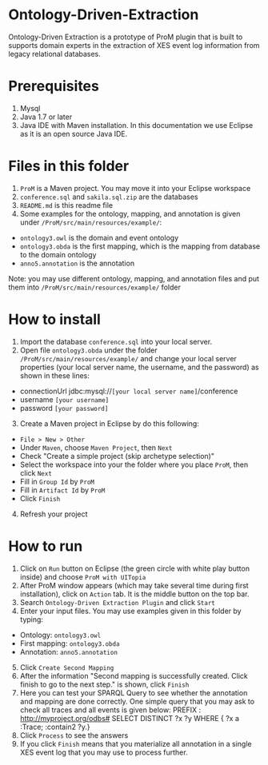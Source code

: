 # Ontology-Driven-Extraction
Ontology-Driven Extraction is a prototype of ProM plugin that is built to supports domain experts in the extraction of XES event log information from legacy relational databases.

# Prerequisites
1. Mysql
2. Java 1.7 or later
3. Java IDE with Maven installation. In this documentation we use Eclipse as it is an open source Java IDE.

# Files in this folder
1. `ProM` is a Maven project. You may move it into your Eclipse workspace
2. `conference.sql` and `sakila.sql.zip` are the databases
3. `README.md` is this readme file
4. Some examples for the ontology, mapping, and annotation is given under `/ProM/src/main/resources/example/`:
  * `ontology3.owl` is the domain and event ontology
  * `ontology3.obda` is the first mapping, which is the mapping from database to the domain ontology
  * `anno5.annotation` is the annotation

Note: you may use different ontology, mapping, and annotation files and put them into `/ProM/src/main/resources/example/` folder

# How to install
1. Import the database `conference.sql` into your local server.
2. Open file `ontology3.obda` under the folder `/ProM/src/main/resources/example/` and change your local server properties (your local server name, the username, and the password) as shown in these lines:
  * connectionUrl	jdbc:mysql://`[your local server name]`/conference
  * username	`[your username]`
  * password	`[your password]`
3. Create a Maven project in Eclipse by do this following:
  * `File > New > Other` 
  * Under `Maven`, choose `Maven Project`, then `Next`
  * Check "Create a simple project (skip archetype selection)"
  * Select the workspace into your the folder where you place `ProM`, then click `Next`
  * Fill in `Group Id` by `ProM`
  * Fill in `Artifact Id` by  `ProM`
  * Click `Finish`
4. Refresh your project

# How to run
1. Click on `Run` button on Eclipse (the green circle with white play button inside) and choose `ProM with UITopia` 
2. After ProM window appears (which may take several time during first installation), click on `Action` tab. It is the middle button on the top bar.
3. Search `Ontology-Driven Extraction Plugin` and click `Start`
4. Enter your input files. You may use examples given in this folder by typing:
  * Ontology: `ontology3.owl`
  * First mapping: `ontology3.obda`
  * Annotation: `anno5.annotation`
5. Click `Create Second Mapping`
6. After the information "Second mapping is successfully created. Click finish to go to the next step." is shown, click `Finish`
7. Here you can test your SPARQL Query to see whether the annotation and mapping are done correctly. One simple query that you may ask to check all traces and all events is given below:
PREFIX : <http://myproject.org/odbs#>
SELECT DISTINCT ?x ?y
WHERE { ?x a :Trace; :contain2 ?y.}
8. Click `Process` to see the answers
9. If you click `Finish` means that you materialize all annotation in a single XES event log that you may use to process further.

